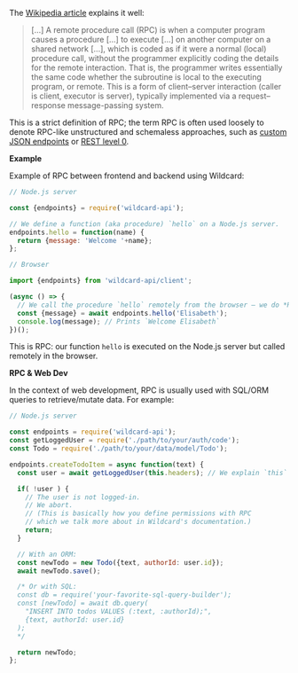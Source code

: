 The [Wikipedia article](https://en.wikipedia.org/wiki/Remote_procedure_call) explains it well:

> [...] A remote procedure call (RPC) is when a computer program causes a procedure [...] to execute [...] on another computer on a shared network [...], which is coded as if it were a normal (local) procedure call, without the programmer explicitly coding the details for the remote interaction. That is, the programmer writes essentially the same code whether the subroutine is local to the executing program, or remote. This is a form of client–server interaction (caller is client, executor is server), typically implemented via a request–response message-passing system.

This is a strict definition of RPC;
the term RPC is often used loosely to denote RPC-like unstructured and schemaless approaches,
such as
[custom JSON endpoints](/docs/blog/rest-rpc-custom-endpoints.md#custom-json-endpoints) or
[REST level 0](/docs/blog/rest-rpc-custom-endpoints.md#rest-level-5).

**Example**

Example of RPC between frontend and backend using Wildcard:

~~~js
// Node.js server

const {endpoints} = require('wildcard-api');

// We define a function (aka procedure) `hello` on a Node.js server.
endpoints.hello = function(name) {
  return {message: 'Welcome '+name};
};
~~~

~~~js
// Browser

import {endpoints} from 'wildcard-api/client';

(async () => {
  // We call the procedure `hello` remotely from the browser — we do *R*emote *P*rocedure *C*all
  const {message} = await endpoints.hello('Elisabeth');
  console.log(message); // Prints `Welcome Elisabeth`
})();
~~~

This is RPC:
our function `hello` is executed on the Node.js server but called remotely in the browser.

**RPC & Web Dev**

In the context of web development,
RPC is usually used with SQL/ORM queries to retrieve/mutate data.
For example:

~~~js
// Node.js server

const endpoints = require('wildcard-api');
const getLoggedUser = require('./path/to/your/auth/code');
const Todo = require('./path/to/your/data/model/Todo');

endpoints.createTodoItem = async function(text) {
  const user = await getLoggedUser(this.headers); // We explain `this` in Wildcard's documentation.

  if( !user ) {
    // The user is not logged-in.
    // We abort.
    // (This is basically how you define permissions with RPC
    // which we talk more about in Wildcard's documentation.)
    return;
  }

  // With an ORM:
  const newTodo = new Todo({text, authorId: user.id});
  await newTodo.save();

  /* Or with SQL:
  const db = require('your-favorite-sql-query-builder');
  const [newTodo] = await db.query(
    "INSERT INTO todos VALUES (:text, :authorId);",
    {text, authorId: user.id}
  );
  */

  return newTodo;
};
~~~
